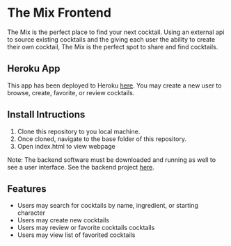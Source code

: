 # The Mix Frontend
The Mix is the perfect place to find your next cocktail. Using an external api to source existing cocktails and the giving each user the ability to create their own cocktail, The Mix is the perfect spot to share and find cocktails.


## Heroku App
This app has been deployed to Heroku [here](https://the-mix.netlify.app/). You may create a new user to browse, create, favorite, or review cocktails.


## Install Intructions
1. Clone this repository to you local machine.
2. Once cloned, navigate to the base folder of this repository.
3. Open index.html to view webpage

Note: The backend software must be downloaded and running as well to see a user interface. See the backend project [here](https://github.com/hoobie4792/the-mix-backend).


## Features
* Users may search for cocktails by name, ingredient, or starting character
* Users may create new cocktails 
* Users may review or favorite cocktails cocktails
* Users may view list of favorited cocktails